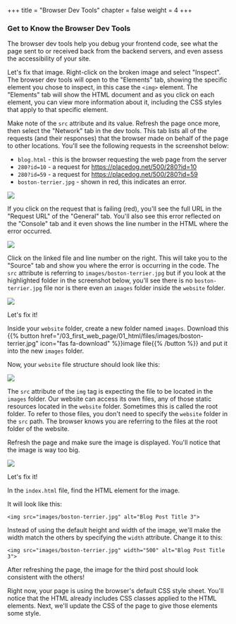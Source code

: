 +++
title = "Browser Dev Tools"
chapter = false
weight = 4
+++

### Get to Know the Browser Dev Tools

The browser dev tools help you debug your frontend code, see what the page sent to or received back from the backend servers, and even assess the accessibility of your site.

Let's fix that image. Right-click on the broken image and select "Inspect". The browser dev tools will open to the "Elements" tab, showing the specific element you chose to inspect, in this case the `<img>` element. The "Elements" tab will show the HTML document and as you click on each element, you can view more information about it, including the CSS styles that apply to that specific element.

Make note of the `src` attribute and its value. Refresh the page once more, then select the "Network" tab in the dev tools. This tab lists all of the requests (and their responses) that the browser made on behalf of the page to other locations. You'll see the following requests in the screenshot below:

- `blog.html` - this is the browser requesting the web page from the server
- `280?id=10` - a request for https://placedog.net/500/280?id=10
- `280?id=59` - a request for https://placedog.net/500/280?id=59
- `boston-terrier.jpg` - shown in red, this indicates an error.

![](/images/network-tab.png)

If you click on the request that is failing (red), you'll see the full URL in the "Request URL" of the "General" tab. You'll also see this error reflected on the "Console" tab and it even shows the line number in the HTML where the error occurred.

![](/images/console-tab.png)

Click on the linked file and line number on the right. This will take you to the "Source" tab and show you where the error is occurring in the code. The `src` attribute is referring to `images/boston-terrier.jpg` but if you look at the highlighted folder in the screenshot below, you'll see there is no `boston-terrier.jpg` file nor is there even an `images` folder inside the `website` folder.

![](/images/source-tab.png)

Let's fix it!

Inside your `website` folder, create a new folder named `images`. Download this {{% button href="/03_first_web_page/01_html/files/images/boston-terrier.jpg" icon="fas fa-download" %}}image file{{% /button %}} and put it into the new `images` folder.

Now, your `website` file structure should look like this:

![](/images/website-file-structure.png)

The `src` attribute of the `img` tag is expecting the file to be located in the `images` folder. Our website can access its own files, any of those static resources located in the `website` folder. Sometimes this is called the root folder. To refer to those files, you don't need to specify the `website` folder in the `src` path. The browser knows you are referring to the files at the root folder of the website.

Refresh the page and make sure the image is displayed. You'll notice that the image is way too big.

![](/images/image-too-big.png)

Let's fix it!

In the `index.html` file, find the HTML element for the image.

It will look like this:

```
<img src="images/boston-terrier.jpg" alt="Blog Post Title 3">
```

Instead of using the default height and width of the image, we'll make the width match the others by specifying the `width` attribute. Change it to this:

```
<img src="images/boston-terrier.jpg" width="500" alt="Blog Post Title 3">
```

After refreshing the page, the image for the third post should look consistent with the others!

Right now, your page is using the browser's default CSS style sheet. You'll notice that the HTML already includes CSS classes applied to the HTML elements. Next, we'll update the CSS of the page to give those elements some style.
